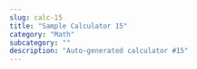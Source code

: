 ```yaml
---
slug: calc-15
title: "Sample Calculator 15"
category: "Math"
subcategory: ""
description: "Auto-generated calculator #15"
---
```


